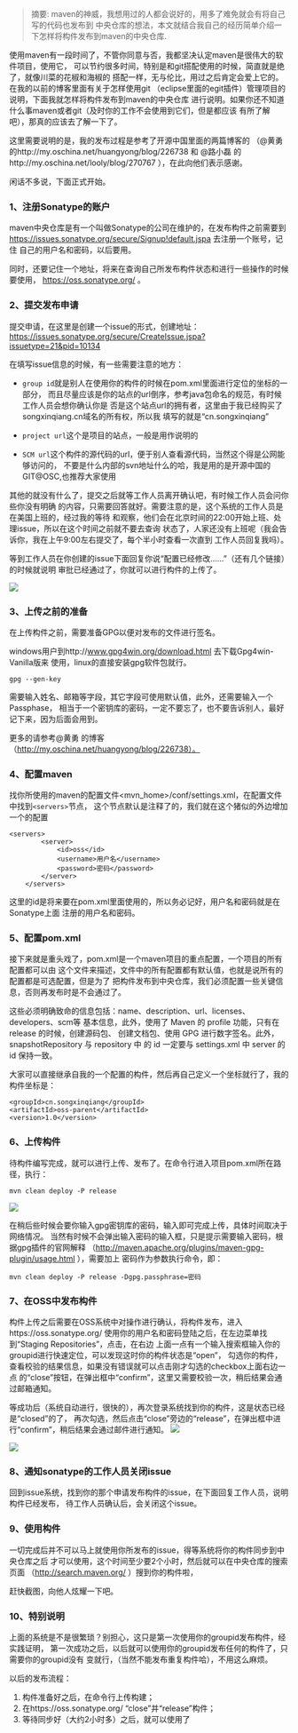 >摘要: maven的神威，我想用过的人都会说好的，用多了难免就会有将自己写的代码也发布到
中央仓库的想法，本文就结合我自己的经历简单介绍一下怎样将构件发布到maven的中央仓库.

使用maven有一段时间了，不管你同意与否，我都坚决认定maven是很伟大的软件项目，使用它，
可以节约很多时间，特别是和git搭配使用的时候，简直就是绝了，就像川菜的花椒和海椒的
搭配一样，无与伦比，用过之后肯定会爱上它的。在我的以前的博客里面有关于怎样使用git
（eclipse里面的egit插件）管理项目的说明，下面我就怎样将构件发布到maven的中央仓库
进行说明。如果你还不知道什么事maven或者git（及时你的工作不会使用到它们，但是都应该
有所了解吧），那真的应该去了解一下了。

这里需要说明的是，我的发布过程是参考了开源中国里面的两篇博客的
（@黄勇 的http://my.oschina.net/huangyong/blog/226738 和
@路小磊 的http://my.oschina.net/looly/blog/270767 ），在此向他们表示感谢。

闲话不多说，下面正式开始。

### 1、注册Sonatype的账户
maven中央仓库是有一个叫做Sonatype的公司在维护的，在发布构件之前需要到
https://issues.sonatype.org/secure/Signup!default.jspa 去注册一个账号，记住
自己的用户名和密码，以后要用。

同时，还要记住一个地址，将来在查询自己所发布构件状态和进行一些操作的时候要使用，
https://oss.sonatype.org/ 。

### 2、提交发布申请
提交申请，在这里是创建一个issue的形式，创建地址：
https://issues.sonatype.org/secure/CreateIssue.jspa?issuetype=21&pid=10134

在填写issue信息的时候，有一些需要注意的地方：

- `group id`就是别人在使用你的构件的时候在pom.xml里面进行定位的坐标的一部分，
而且尽量应该是你的站点的url倒序，参考java包命名的规范，有时候工作人员会想你确认你是
否是这个站点url的拥有者，这里由于我已经购买了songxinqiang.cn域名的所有权，所以我
填写的就是“cn.songxinqiang”

- `project url`这个是项目的站点，一般是用作说明的

- `SCM url`这个构件的源代码的url，便于别人查看源代码，当然这个得是公网能够访问的，
不要是什么内部的svn地址什么的哈，我是用的是开源中国的GIT@OSC,也推荐大家使用

其他的就没有什么了，提交之后就等工作人员离开确认吧，有时候工作人员会问你些你没有明确
的内容，只需要回答就好。需要注意的是，这个系统的工作人员是在美国上班的，经过我的等待
和观察，他们会在北京时间的22:00开始上班、处理issue，所以在这个时间之前就不要去查询
状态了，人家还没有上班呢（我会告诉你，我在上午9:00左右提交了，每个半小时查看一次直到
工作人员回复我吗）。

等到工作人员在你创建的issue下面回复你说“配置已经修改……”（还有几个链接）的时候就说明
审批已经通过了，你就可以进行构件的上传了。

![](http://static.oschina.net/uploads/space/2014/0913/225041_9ZAO_932586.jpg)

### 3、上传之前的准备
在上传构件之前，需要准备GPG以便对发布的文件进行签名。

windows用户到http://www.gpg4win.org/download.html 去下载Gpg4win-Vanilla版来
使用，linux的直接安装gpg软件包就行。

```
gpg --gen-key
```

需要输入姓名、邮箱等字段，其它字段可使用默认值，此外，还需要输入一个 Passphase，
相当于一个密钥库的密码，一定不要忘了，也不要告诉别人，最好记下来，因为后面会用到。

更多的请参考@黄勇 的博客（http://my.oschina.net/huangyong/blog/226738）。

### 4、配置maven
找你所使用的maven的配置文件<mvn_home>/conf/settings.xml，在配置文件中找到`<servers>`节点，
这个节点默认是注释了的，我们就在这个猪似的外边增加一个<servers>的配置

```
<servers>
        <server>
            <id>oss</id>
            <username>用户名</username>
            <password>密码</password>
        </server>
    </servers>
```
这里的id是将来要在pom.xml里面使用的，所以务必记好，用户名和密码就是在Sonatype上面
注册的用户名和密码。

### 5、配置pom.xml
接下来就是重头戏了，pom.xml是一个maven项目的重点配置，一个项目的所有配置都可以由
这个文件来描述，文件中的所有配置都有默认值，也就是说所有的配置都是可选配置，但是为了
把构件发布到中央仓库，我们必须配置一些关键信息，否则再发布时是不会通过了。

这些必须明确致命的信息包括：name、description、url、licenses、developers、scm等
基本信息，此外，使用了 Maven 的 profile 功能，只有在 release 的时候，创建源码包、
创建文档包、使用 GPG 进行数字签名。此外，snapshotRepository 与 repository 中
的 id 一定要与 settings.xml 中 server 的 id 保持一致。

大家可以直接继承自我的一个配置的构件，然后再自己定义一个坐标就行了，我的构件坐标是：
```
<groupId>cn.songxinqiang</groupId>
<artifactId>oss-parent</artifactId>
<version>1.0</version>
```

### 6、上传构件
待构件编写完成，就可以进行上传、发布了。在命令行进入项目pom.xml所在路径，执行：

```
mvn clean deploy -P release
```

![](http://static.oschina.net/uploads/space/2014/0913/225210_DkgX_932586.png)

在稍后些时候会要你输入gpg密钥库的密码，输入即可完成上传，具体时间取决于网络情况。
当然有时候不会弹出输入密码的输入框，只是提示需要输入密码，根据gpg插件的官网解释
（http://maven.apache.org/plugins/maven-gpg-plugin/usage.html ），需要加上
密码作为参数执行命令，即：
```
mvn clean deploy -P release -Dgpg.passphrase=密码
```

### 7、在OSS中发布构件
构件上传之后需要在OSS系统中对操作进行确认，将构件发布，进入https://oss.sonatype.org/
使用你的用户名和密码登陆之后，在左边菜单找到“Staging Repositories”，点击，在右边
上面一点有一个输入搜索框输入你的groupid进行快速定位，可以发现这时你的构件状态是“open”，
勾选你的构件，查看校验的结果信息，如果没有错误就可以点击刚才勾选的checkbox上面右边一点
的“close”按钮，在弹出框中“confirm”，这里又需要校验一次，稍后结果会通过邮箱通知。

等成功后（系统自动进行，很快的），再次登录系统找到你的构件，这是状态已经是“closed”的了，
再次勾选，然后点击“close”旁边的“release”，在弹出框中进行“confirm”，稍后结果会通过邮件进行通知。
![](http://static.oschina.net/uploads/space/2014/0913/225121_qM3d_932586.png)

![](http://static.oschina.net/uploads/space/2014/0913/225137_Rj0T_932586.png)

### 8、通知sonatype的工作人员关闭issue
回到issue系统，找到你的那个申请发布构件的issue，在下面回复工作人员，说明构件已经发布，
待工作人员确认后，会关闭这个issue。

### 9、使用构件
一切完成后并不可以马上就使用你所发布的issue，得等系统将你的构件同步到中央仓库之后
才可以使用，这个时间至少要2个小时，然后就可以在中央仓库的搜索页面
（http://search.maven.org/ ）搜到你的构件啦，

赶快截图，向他人炫耀一下吧。
### 10、特别说明
上面的系统是不是很繁琐？别担心，这只是第一次使用你的groupid发布构件，经实践证明，
第一次成功之后，以后就可以使用你的groupid发布任何的构件了，只需要你的groupid没有
变就行，（当然不能发布重复构件哈），不用这么麻烦。

以后的发布流程：

1. 构件准备好之后，在命令行上传构建；
2. 在https://oss.sonatype.org/ “close”并“release”构件；
3. 等待同步好（大约2小时多）之后，就可以使用了